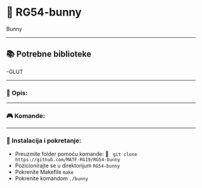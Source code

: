 # :rabbit2: RG54-bunny
 Bunny
___
## :books: Potrebne biblioteke

-GLUT
___

### :memo: Opis:

___
### :video_game: Komande:

___

### :wrench: Instalacija i pokretanje:
* Preuzmite folder pomoću komande: :link: ``` git clone https://github.com/MATF-RG19/RG54-bunny``` <br>
* Pozicionirajte se u direktorijum `RG54-bunny` <br>
* Pokrenite Makefile `make` <br>
* Pokrenite  komandom `./bunny` 

